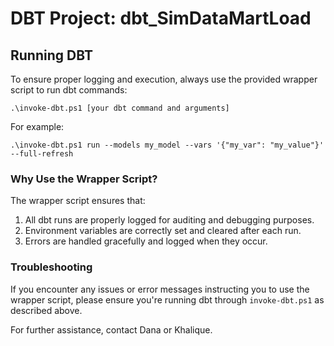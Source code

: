 # DBT Project: dbt_SimDataMartLoad

## Running DBT

To ensure proper logging and execution, always use the provided wrapper script to run dbt commands:

```
.\invoke-dbt.ps1 [your dbt command and arguments]
```

For example:
```
.\invoke-dbt.ps1 run --models my_model --vars '{"my_var": "my_value"}' --full-refresh
```

### Why Use the Wrapper Script?

The wrapper script ensures that:
1. All dbt runs are properly logged for auditing and debugging purposes.
2. Environment variables are correctly set and cleared after each run.
3. Errors are handled gracefully and logged when they occur.

### Troubleshooting

If you encounter any issues or error messages instructing you to use the wrapper script, please ensure you're running dbt through `invoke-dbt.ps1` as described above.

For further assistance, contact Dana or Khalique.
